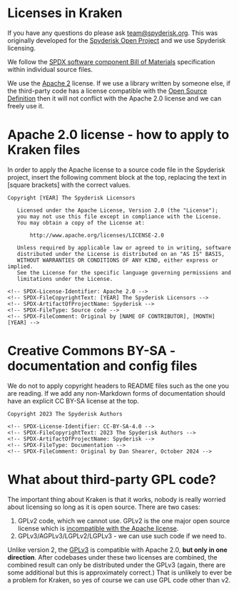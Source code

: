 # Licenses in Kraken

If you have any questions do please ask
[team@spyderisk.org](mailto://team@spyderisk.org). This was originally developed for
the [Spyderisk Open Project](https://github.com/Spyderisk) and we use Spyderisk licensing.

We follow the 
[SPDX software component Bill of Materials](https://spdx.dev/) specification within individual source
files.

We use the [Apache 2](./APACHE-2.0.txt) license. If we use a library written by someone else,
if the third-party code has a license compatible with the
[Open Source Definition](https://opensource.org/osd/) then it will not conflict with
the Apache 2.0 license and we can freely use it.

# Apache 2.0 license - how to apply to Kraken files

In order to apply the Apache license to a source code file in the Spyderisk
project, insert the following comment block at the top, replacing the text in
[square brackets] with the correct values.

```
Copyright [YEAR] The Spyderisk Licensors

   Licensed under the Apache License, Version 2.0 (the "License");
   you may not use this file except in compliance with the License.
   You may obtain a copy of the License at:

       http://www.apache.org/licenses/LICENSE-2.0

   Unless required by applicable law or agreed to in writing, software
   distributed under the License is distributed on an "AS IS" BASIS,
   WITHOUT WARRANTIES OR CONDITIONS OF ANY KIND, either express or implied.
   See the License for the specific language governing permissions and
   limitations under the License.

<!-- SPDX-License-Identifier: Apache 2.0 -->
<!-- SPDX-FileCopyrightText: [YEAR] The Spyderisk Licensors -->
<!-- SPDX-ArtifactOfProjectName: Spyderisk -->
<!-- SPDX-FileType: Source code -->
<!-- SPDX-FileComment: Original by [NAME OF CONTRIBUTOR], [MONTH] [YEAR] -->
```

# Creative Commons BY-SA - documentation and config files

We do not to apply copyright headers to README files such as the one you are reading.
If we add any non-Markdown forms of documentation should have an explicit CC BY-SA
license at the top. 

```
Copyright 2023 The Spyderisk Authors

<!-- SPDX-License-Identifier: CC-BY-SA-4.0 -->
<!-- SPDX-FileCopyrightText: 2023 The Spyderisk Authors -->
<!-- SPDX-ArtifactOfProjectName: Spyderisk -->
<!-- SPDX-FileType: Documentation -->
<!-- SPDX-FileComment: Original by Dan Shearer, October 2024 -->
```

# What about third-party GPL code?

The important thing about Kraken is that it works, nobody is really worried 
about licensing so long as it is open source. There are two cases:

1. GPLv2 code, which we cannot use.  GPLv2 is the one major open source license which is
[incompatible with the Apache license](https://en.wikipedia.org/wiki/Apache_License#Compatibility).
2. GPLv3/AGPLv3/LGPLv2/LGPLv3 - we can use such code if we need to.

Unlike version 2, the
[GPLv3](https://www.gnu.org/licenses/gpl-3.0.txt) is 
compatible with Apache 2.0, **but only in one direction**.  After codebases
under these two licenses are combined, the combined result can only be
distributed under the GPLv3 (again, there are some additional but this is
approximately correct.) That is unlikely to ever be a problem for Kraken,
so yes of course we can use GPL code other than v2.
